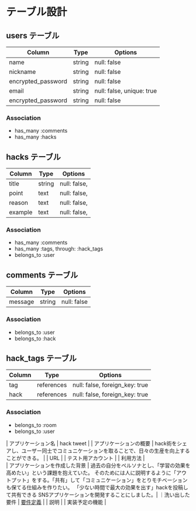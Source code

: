 # テーブル設計

## users テーブル

| Column             | Type   | Options                   |
| ------------------ | ------ | -----------               |
| name               | string | null: false               |
| nickname           | string | null: false               |
| encrypted_password | string | null: false               |
| email              | string | null: false, unique: true |
| encrypted_password | string | null: false               |

### Association

- has_many :comments
- has_many :hacks

## hacks テーブル

| Column  | Type       | Options                       |
| ------- | ---------- | ------------------------------|
| title   | string     | null: false,                  |
| point   | text       | null: false,                  |
| reason  | text       | null: false,                  |
| example | text       | null: false,                  |

### Association

- has_many :comments
- has_many :tags, through: :hack_tags
- belongs_to :user

## comments テーブル

| Column  | Type   | Options     |
| ------- | ------ | ----------- |
| message | string | null: false |

### Association

- belongs_to :user
- belongs_to :hack


## hack_tags テーブル

| Column | Type       | Options                        |
| ------ | ---------- | ------------------------------ |
| tag    | references | null: false, foreign_key: true |
| hack   | references | null: false, foreign_key: true |

### Association

- belongs_to :room
- belongs_to :user

| アプリケーション名             | hack tweet |
| アプリケーションの概要          | hack術をシェアし、ユーザー同士でコミュニケーションを取ることで、日々の生産を向上することができる。 |
| URL                         | 
| テスト用アカウント             |
| 利用方法                     |  
| アプリケーションを作成した背景   | 過去の自分をペルソナとし、「学習の効果を高めたい」という課題を抱えていた。 そのためには人に説明するように「アウトプット」をする。「共有」して「コミュニケーション」をとりモチベーションも保てる仕組みを作りたい。 「少ない時間で最大の効果を出す」hackを投稿して共有できる SNSアプリケーションを開発することにしました。|
｜洗い出した要件                 | [要件定義](https://docs.google.com/spreadsheets/d/1HalF8KqCY-X67mWO_0vCwIatUw35iBn426QkQjs8by0/edit#gid=982722306) |
| 説明                         |
| 実装予定の機能                 |